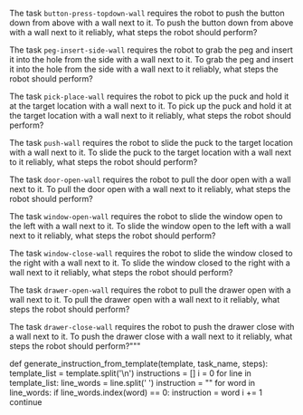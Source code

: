 


The task `button-press-topdown-wall` requires the robot to push the button down from above with a wall next to it.
To push the button down from above with a wall next to it reliably, what steps the robot should perform?


The task `peg-insert-side-wall` requires the robot to grab the peg and insert it into the hole from the side with a wall next to it.
To grab the peg and insert it into the hole from the side with a wall next to it reliably, what steps the robot should perform?


The task `pick-place-wall` requires the robot to pick up the puck and hold it at the target location with a wall next to it.
To pick up the puck and hold it at the target location with a wall next to it reliably, what steps the robot should perform?


The task `push-wall` requires the robot to slide the puck to the target location with a wall next to it.
To slide the puck to the target location with a wall next to it reliably, what steps the robot should perform?


The task `door-open-wall` requires the robot to pull the door open with a wall next to it.
To pull the door open with a wall next to it reliably, what steps the robot should perform?


The task `window-open-wall` requires the robot to slide the window open to the left with a wall next to it.
To slide the window open to the left with a wall next to it reliably, what steps the robot should perform?


The task `window-close-wall` requires the robot to slide the window closed to the right with a wall next to it.
To slide the window closed to the right with a wall next to it reliably, what steps the robot should perform?


The task `drawer-open-wall` requires the robot to pull the drawer open with a wall next to it.
To pull the drawer open with a wall next to it reliably, what steps the robot should perform?


The task `drawer-close-wall` requires the robot to push the drawer close with a wall next to it.
To push the drawer close with a wall next to it reliably, what steps the robot should perform?"""

def generate_instruction_from_template(template, task_name, steps):
    template_list = template.split('\n')
    instructions = []
    i = 0
    for line in template_list:
        line_words = line.split(' ')
        instruction = ""
        for word in line_words:
            if line_words.index(word) == 0:
                instruction = word
                i += 1
                continue